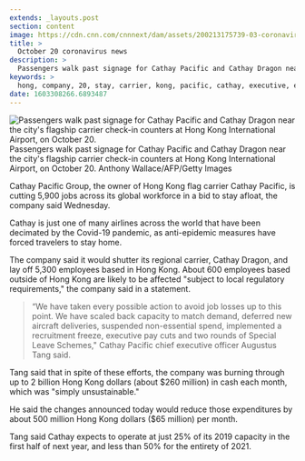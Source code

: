 ```yaml
--- 
extends: _layouts.post 
section: content 
image: https://cdn.cnn.com/cnnnext/dam/assets/200213175739-03-coronavirus-0213-super-tease.jpg 
title: > 
  October 20 coronavirus news 
description: > 
  Passengers walk past signage for Cathay Pacific and Cathay Dragon near the city's flagship carrier check-in counters at Hong Kong International Airport, on October 20.Anthony Wallace/AFP/Getty ImagesCathay Pacific Group, the owner of Hong Kong flag carrier Cathay Pacific, is cutting 5,900 jobs across its global workforce in a bid to stay afloat, the company said Wednesday.The company said it would shutter its regional carrier, Cathay Dragon, and lay off 5,300 employees based in Hong Kong.About 600 employees based outside of Hong Kong are likely to be affected "subject to local regulatory requirements," the company said in a statement.He said the changes announced today would reduce those expenditures by about 500 million Hong Kong dollars ($65 million) per month. 
keywords: > 
  hong, company, 20, stay, carrier, kong, pacific, cathay, executive, employees, coronavirus, million 
date: 1603308266.6893487 
--- 
```

<div><p class="sc-gZMcBi render-stellar-contentstyles__Paragraph-sc-9v7nwy-2 dCwndB"></p><img src="https://dynaimage.cdn.cnn.com/cnn/digital-images/org/75cb86a1-50a4-4b5a-b758-206aac892081.jpg" alt="Passengers walk past signage for Cathay Pacific and Cathay Dragon near the city's flagship carrier check-in counters at Hong Kong International Airport, on October 20." class="Image-p11edh-0 gubAgz">Passengers walk past signage for Cathay Pacific and Cathay Dragon near the city's flagship carrier check-in counters at Hong Kong International Airport, on October 20. Anthony Wallace/AFP/Getty Images<p class="sc-gZMcBi render-stellar-contentstyles__Paragraph-sc-9v7nwy-2 dCwndB"></p><p class="sc-gZMcBi render-stellar-contentstyles__Paragraph-sc-9v7nwy-2 dCwndB">Cathay Pacific Group, the owner of Hong Kong flag carrier Cathay Pacific, is cutting 5,900 jobs across its global workforce in a bid to stay afloat, the company said Wednesday.</p><p class="sc-gZMcBi render-stellar-contentstyles__Paragraph-sc-9v7nwy-2 dCwndB">Cathay is just one of many airlines across the world that have been decimated by the Covid-19 pandemic, as anti-epidemic measures have forced travelers to stay home.</p><p class="sc-gZMcBi render-stellar-contentstyles__Paragraph-sc-9v7nwy-2 dCwndB">The company said it would shutter its regional carrier, Cathay Dragon, and lay off 5,300 employees based in Hong Kong. About 600 employees based outside of Hong Kong are likely to be affected "subject to local regulatory requirements," the company said in a statement.</p><blockquote class="sc-dnqmqq hJIoKL">&#8220;We have taken every possible action to avoid job losses up to this point. We have scaled back capacity to match demand, deferred new aircraft deliveries, suspended non-essential spend, implemented a recruitment freeze, executive pay cuts and two rounds of Special Leave Schemes," Cathay Pacific chief executive officer Augustus Tang said.</blockquote><p class="sc-gZMcBi render-stellar-contentstyles__Paragraph-sc-9v7nwy-2 dCwndB">Tang said that in spite of these efforts, the company was burning through up to 2 billion Hong Kong dollars (about $260 million) in cash each month, which was "simply unsustainable." </p><p class="sc-gZMcBi render-stellar-contentstyles__Paragraph-sc-9v7nwy-2 dCwndB">He said the changes announced today would reduce those expenditures by about 500 million Hong Kong dollars ($65 million) per month.</p><p class="sc-gZMcBi render-stellar-contentstyles__Paragraph-sc-9v7nwy-2 dCwndB">Tang said Cathay expects to operate at just 25% of its 2019 capacity in the first half of next year, and less than 50% for the entirety of 2021.</p></div>